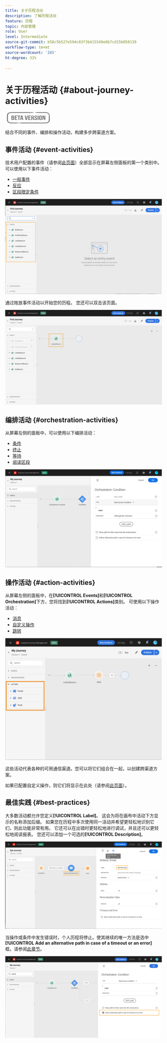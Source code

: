 ```yaml
---
title: 关于历程活动
description: 了解历程活动
feature: 历程
topic: 内容管理
role: User
level: Intermediate
source-git-commit: b58c5b527e594c03f3b415549e6b7cd15b050139
workflow-type: tm+mt
source-wordcount: '265'
ht-degree: 31%

---
```


# 关于历程活动 {#about-journey-activities}

![](../assets/do-not-localize/badge.png)

结合不同的事件、编排和操作活动，构建多步跨渠道方案。

## 事件活动 {#event-activities}

技术用户配置的事件（请参阅[此页面](../event/about-events.md)）全部显示在屏幕左侧面板的第一个类别中。 可以使用以下事件活动：

* [一般事件](../building-journeys/general-events.md)
* [反应](../building-journeys/reaction-events.md)
* [区段限定条件](../building-journeys/segment-qualification-events.md)

![](../assets/journey43.png)

通过拖放事件活动以开始您的历程。 您还可以双击该页面。

![](../assets/journey44.png)

## 编排活动 {#orchestration-activities}

从屏幕左侧的面板中，可以使用以下编排活动：

* [条件](../building-journeys/condition-activity.md)
* [终止 ](../building-journeys/end-activity.md)
* [等待](../building-journeys/wait-activity.md)
* [阅读区段](../building-journeys/read-segment.md)

![](../assets/journey49.png)

## 操作活动 {#action-activities}

从屏幕左侧的面板中，在&#x200B;**[!UICONTROL Events]**&#x200B;和&#x200B;**[!UICONTROL Orchestration]**&#x200B;下方，您将找到&#x200B;**[!UICONTROL Actions]**&#x200B;类别。 可使用以下操作活动：

* [消息](../building-journeys/journeys-message.md)
* [自定义操作](../building-journeys/using-custom-actions.md)
* [跳转](../building-journeys/jump.md)

![](../assets/journey58.png)

这些活动代表各种的可用通信渠道。您可以将它们组合在一起，以创建跨渠道方案。

如果已配置自定义操作，则它们将显示在此处（请参阅[此页面](../building-journeys/using-custom-actions.md)）。

## 最佳实践 {#best-practices}

大多数活动都允许您定义&#x200B;**[!UICONTROL Label]**。 这会为将在画布中活动下方显示的名称添加后缀。 如果您在历程中多次使用同一活动并希望更轻松地识别它们，则此功能非常有用。 它还可以在出错时更轻松地进行调试，并且还可以更轻松地阅读报表。 您还可以添加一个可选的&#x200B;**[!UICONTROL Description]**。

![](../assets/journey59bis.png)

当操作或条件中发生错误时，个人历程将停止。使其继续的唯一方法是选中 **[!UICONTROL Add an alternative path in case of a timeout or an error]** 框。请参阅[此章节](../building-journeys/using-the-journey-designer.md#paths)。

![](../assets/journey42.png)
